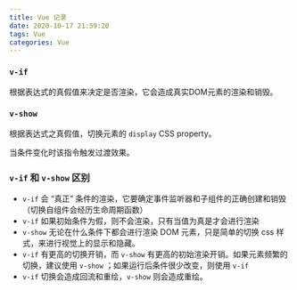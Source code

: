 ```yaml
---
title: Vue 记录
date: 2020-10-17 21:59:20
tags: Vue
categories: Vue
---
```




### `v-if`

根据表达式的真假值来决定是否渲染，它会造成真实DOM元素的渲染和销毁。



### `v-show`

根据表达式之真假值，切换元素的 `display` CSS property。

当条件变化时该指令触发过渡效果。



### `v-if` 和 `v-show` 区别

- `v-if` 会 “真正” 条件的渲染，它要确定事件监听器和子组件的正确创建和销毁（切换自组件会经历生命周期函数）
- `v-if` 如果初始条件为假，则不会渲染，只有当值为真是才会进行渲染
- `v-show` 无论在什么条件下都会进行渲染 DOM 元素，只是简单的切换 css 样式，来进行视觉上的显示和隐藏。
- `v-if` 有更高的切换开销，而 `v-show` 有更高的初始渲染开销。如果元素频繁的切换，建议使用 `v-show` ；如果运行后条件很少改变，则使用 `v-if`
- `v-if` 切换会造成回流和重绘，`v-show` 则会造成重绘。


